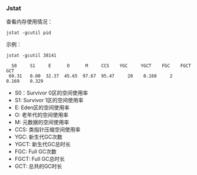 ### Jstat

查看内存使用情况：

```
jstat -gcutil pid
```

示例：

```
jstat -gcutil 38141

  S0     S1     E      O      M     CCS    YGC     YGCT    FGC    FGCT     GCT
 69.31   0.00  32.37  45.65  97.67  95.47     20    0.160     2    0.169    0.329
```

* S0：Survivor 0区的空间使用率
* S1: Survivor 1区的空间使用率
* E: Eden区的空间使用率
* O: 老年代的空间使用率
* M: 元数据的空间使用率
* CCS: 类指针压缩空间使用率
* YGC: 新生代GC次数
* YGCT: 新生代GC总时长
* FGC: Full GC次数
* FGCT: Full GC总时长
* GCT: 总共的GC时长



